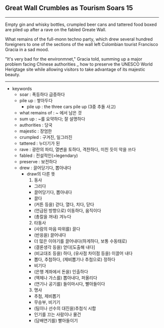 ## Great Wall Crumbles as Tourism Soars 15

---

Empty gin and whisky bottles, crumpled beer cans and tattered food boxed are piled up after a rave on the fabled Greate Wall.

What remains of the full-monn techno party, which drew several hundred foreigners to one of the sections of the wall left Colombian tourist Francisco Gracia in a sad mood.

”It's very bad for the environmnet,"
Gracia told, summing up a major problem facing Chinese authorities \_ how to preserve the UNESCO World Herigtage site while allowing visitors to take advantage of its majestic beauty.

---

- keywords
  - soar : 폭등하다 급증하다
  - pile up : 쌓아두다
    - pile up : the three cars pile up (3중 추돌 사고)
  - what remains of : ~ 에서 남은 것
  - sum up : ~를 요약하다; 잘 설명하다
  - authorities : 당국
  - majestic : 장엄한
  - crumpled : 구겨진, 일그러진
  - tattered : 누더기가 된
  - rave : 광란의 파티, 열변을 토하다, 격찬하다, 미친 듯이 악을 쓰다
  - fabled : 전설적인(=legendary)
  - preserve : 보전하다
  - drew : 끌어당기다, 뽑아내다
    - draw의 다른 뜻
      1. 동사
      - 그리다
      - 끌어당기다, 뽑아내다
      - 끌다
      - (커튼 등을) 걷다, 열다, 치다, 닫다
      - (언급된 방향으로) 이동하다, 움직이다
      - (총칼을 꺼내) 겨누다
      2. 타동사
      - (사람의 마음 따위를) 끌다
      - (반응을) 끌어내다
      - 더 많은 이야기를 끌어내다(하게하다, 보통 수동태로)
      - (결론생각 등을) 얻다[도출해 내다]
      - (비교대조 등을) 하다, (유사점 차이점 등을) 이끌어 내다
      - 뽑다, 추첨하다, (제비뽑기나 추첨으로) 정하다
      - 비기다
      - (은행 계좌에서 돈을) 인출하다
      - (액체나 가스를) 뽑아내다, 퍼올리다
      - (연기나 공기를) 들이마시다, 빨아들이다
      3. 명사
      - 추첨, 제비뽑기
      - 무승부, 비기기
      - (팀이나 선수의 대진을)추첨식 시합
      - 인기를 끄는 사람이나 물건
      - (담배연기를) 빨아들이기
